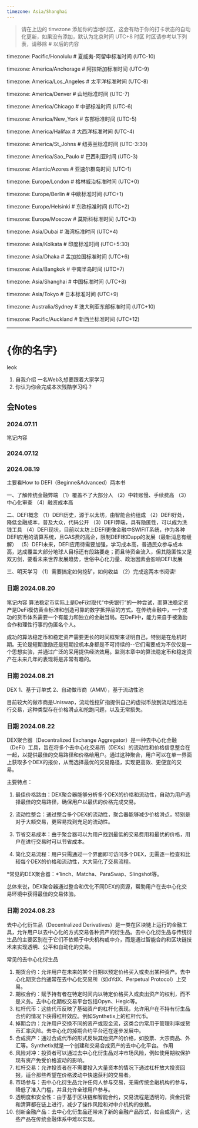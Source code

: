 ```yaml
---
timezone: Asia/Shanghai
---
```


> 请在上边的 timezone 添加你的当地时区，这会有助于你的打卡状态的自动化更新，如果没有添加，默认为北京时间 UTC+8 时区
> 时区请参考以下列表，请移除 # 以后的内容

timezone: Pacific/Honolulu # 夏威夷-阿留申标准时间 (UTC-10)

timezone: America/Anchorage # 阿拉斯加标准时间 (UTC-9)

timezone: America/Los_Angeles # 太平洋标准时间 (UTC-8)

timezone: America/Denver # 山地标准时间 (UTC-7)

timezone: America/Chicago # 中部标准时间 (UTC-6)

timezone: America/New_York # 东部标准时间 (UTC-5)

timezone: America/Halifax # 大西洋标准时间 (UTC-4)

timezone: America/St_Johns # 纽芬兰标准时间 (UTC-3:30)

timezone: America/Sao_Paulo # 巴西利亚时间 (UTC-3)

timezone: Atlantic/Azores # 亚速尔群岛时间 (UTC-1)

timezone: Europe/London # 格林威治标准时间 (UTC+0)

timezone: Europe/Berlin # 中欧标准时间 (UTC+1)

timezone: Europe/Helsinki # 东欧标准时间 (UTC+2)

timezone: Europe/Moscow # 莫斯科标准时间 (UTC+3)

timezone: Asia/Dubai # 海湾标准时间 (UTC+4)

timezone: Asia/Kolkata # 印度标准时间 (UTC+5:30)

timezone: Asia/Dhaka # 孟加拉国标准时间 (UTC+6)

timezone: Asia/Bangkok # 中南半岛时间 (UTC+7)

timezone: Asia/Shanghai # 中国标准时间 (UTC+8)

timezone: Asia/Tokyo # 日本标准时间 (UTC+9)

timezone: Australia/Sydney # 澳大利亚东部标准时间 (UTC+10)

timezone: Pacific/Auckland # 新西兰标准时间 (UTC+12)

---

# {你的名字}
leok
1. 自我介绍
一名Web3,想要跟着大家学习
2. 你认为你会完成本次残酷学习吗？

## 会Notes

<!-- Content_START -->

### 2024.07.11

笔记内容

### 2024.07.12

<!-- Content_END -->
### 2024.08.19
主要看How to DEFI（Beginne&Advanced）两本书

一、了解传统金融弊端
（1）覆盖不了大部分人
（2）中转账慢、手续费高
（3）中心化审查
（4）融资成本高

二、DEFI概念
（1）DEFI历史，源于以太坊，由智能合约组成
（2）DEFI好处，降低金融成本，普及大众，代码公开
（3）DEFI弊端，具有隐匿性，可以成为洗钱工具
（4）DEFI现状，目前以太坊上DEFI更像金融中SWIFIT系统，作为各种DEFI应用的清算系统，且GAS费的高企，限制DEFI和Dapp的发展（最新消息有缓解）
（5）DEFI未来，DEFI应用待需要加强，学习成本高，普通民众参与成本高，达成覆盖大部分地球人目标还有段路要走；而且待资金流入，但其隐匿性又是双刃剑，要看未来世界发展趋势，世俗中心化力量、政治因素会影响DEFI发展

三、明天学习
（1）需要搞定如何挖矿，如何收益
（2）完成这两本书阅读!

<!-- Content_END -->

<!-- Content_START -->
### 日期 2024.08.20
笔记内容
算法稳定币实际上是DeFi对取代“中央银行”的一种尝试，而算法稳定资产是DeFi模仿黄金标准和创造可靠的数字抵押品的方式。在传统金融中，一个成功的货币体系需要一个有能力和独立的金融当局。在DeFi中，能力来自于被激励合作和理性行事的伪匿名个人。

成功的算法稳定币和稳定资产需要更长的时间框架来证明自己，特别是在危机时期。无论是短期激励还是短期投机本身都是不可持续的--它们需要成为不仅仅是一个思想实验，并通过广泛的采用提供经济效用。监测本章中的算法稳定币和稳定资产在未来几年的表现将是非常有趣的。
<!-- Content_START -->

<!-- Content_START -->
### 日期 2024.08.21
DEX
1、基于订单式
2、自动做市商（AMM），基于流动性池

目前较大的做市商是Uniswap，流动性挖矿指提供自己的虚拟币放到流动性池进行交易，这种类型存在价格滑点和抢跑问题，以及无常损失。

<!-- Content_END -->


<!-- Content_START -->

### 日期 2024.08.22
DEX聚合器（Decentralized Exchange Aggregator）是一种去中心化金融（DeFi）工具，旨在将多个去中心化交易所（DEXs）的流动性和价格信息整合在一起，以提供最佳的交易路径和价格给用户。通过这种聚合，用户可以在单一界面上获取多个DEX的报价，从而选择最优的交易路径，实现更高效、更便宜的交易。

主要特点：

1. 最佳价格路由：DEX聚合器能够分析多个DEX的价格和流动性，自动为用户选择最佳的交易路径，确保用户以最优的价格完成交易。

2. 流动性整合：通过整合多个DEX的流动性，聚合器能够减少价格滑点，特别是对于大额交易，更容易找到充足的流动性。

3. 节省交易成本：由于聚合器可以为用户找到最低的交易费用和最优的价格，用户在进行交易时可以节省成本。

4. 简化交易流程：用户只需通过一个界面即可访问多个DEX，无需逐一检查和比较每个DEX的价格和流动性，大大简化了交易流程。

*常见的DEX聚合器：*1inch、Matcha、ParaSwap、Slingshot等。

总体来说，DEX聚合器通过整合和优化不同DEX的资源，帮助用户在去中心化交易环境中获得最佳的交易体验。

<!-- Content_END -->

<!-- Content_START -->

### 日期 2024.08.23
去中心化衍生品（Decentralized Derivatives）是一类在区块链上运行的金融工具，允许用户以去中心化的方式交易各种资产的衍生品。去中心化衍生品与传统衍生品的主要区别在于它们不依赖于中央机构或中介，而是通过智能合约和区块链技术来实现透明、公平和自动化的交易。

常见的去中心化衍生品

1. 期货合约：允许用户在未来的某个日期以预定价格买入或卖出某种资产。去中心化期货合约通常在去中心化交易所（如dYdX、Perpetual Protocol）上交易。
2. 期权合约：赋予持有者在特定时间内以特定价格买入或卖出资产的权利，而不是义务。去中心化期权交易平台包括Opyn、Hegic等。
3. 杠杆代币：这些代币反映了基础资产的杠杆化表现，允许用户在不持有衍生品合约的情况下获得杠杆效应。例如Synthetix上的杠杆代币。
4. 掉期合约：允许用户交换不同的资产或现金流，这类合约常用于管理利率或货币汇率风险。去中心化的掉期合约平台还在逐步发展中。
5. 合成资产：通过合成代币的形式反映其他资产的价格，如股票、大宗商品、外汇等。Synthetix就是一个创建和交易合成资产的去中心化平台。
作用
1. 风险对冲：投资者可以通过去中心化衍生品对冲市场风险，例如使用期权保护现有资产免受价格波动的影响。
2. 杠杆交易：允许投资者在不需要投入大量资本的情况下通过杠杆放大投资回报，适合那些希望在价格波动中快速获利的交易者。
3. 市场参与：去中心化衍生品允许任何人参与交易，无需传统金融机构的参与，降低了准入门槛，并且允许全球用户参与。
4. 透明度和安全性：由于基于区块链和智能合约，交易流程是透明的，资金托管和清算都在链上进行，减少了操作风险和对中介机构的依赖。
5. 创新金融产品：去中心化衍生品还带来了新的金融产品形式，如合成资产，这些产品在传统金融体系中难以实现。
<!-- Content_END -->
